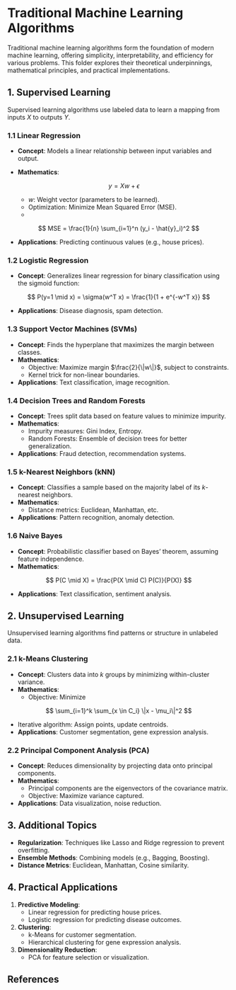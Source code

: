 # Traditional Machine Learning Algorithms

Traditional machine learning algorithms form the foundation of modern machine learning, offering simplicity, interpretability, and efficiency for various problems. This folder explores their theoretical underpinnings, mathematical principles, and practical implementations.


## **1. Supervised Learning**
Supervised learning algorithms use labeled data to learn a mapping from inputs $X$ to outputs $Y$.

### **1.1 Linear Regression**
- **Concept**: Models a linear relationship between input variables and output.
- **Mathematics**:
  
  $$
  y = Xw + \epsilon
  $$

  - $w$: Weight vector (parameters to be learned).
  - Optimization: Minimize Mean Squared Error (MSE).
  - 
$$
MSE = \frac{1}{n} \sum_{i=1}^n (y_i - \hat{y}_i)^2
$$

- **Applications**: Predicting continuous values (e.g., house prices).

### **1.2 Logistic Regression**
- **Concept**: Generalizes linear regression for binary classification using the sigmoid function:
  
$$
P(y=1 \mid x) = \sigma(w^T x) = \frac{1}{1 + e^{-w^T x}}
$$

- **Applications**: Disease diagnosis, spam detection.

### **1.3 Support Vector Machines (SVMs)**
- **Concept**: Finds the hyperplane that maximizes the margin between classes.
- **Mathematics**:
  - Objective: Maximize margin $\frac{2}{\|w\|}$, subject to constraints.
  - Kernel trick for non-linear boundaries.
- **Applications**: Text classification, image recognition.

### **1.4 Decision Trees and Random Forests**
- **Concept**: Trees split data based on feature values to minimize impurity.
- **Mathematics**:
  - Impurity measures: Gini Index, Entropy.
  - Random Forests: Ensemble of decision trees for better generalization.
- **Applications**: Fraud detection, recommendation systems.

### **1.5 k-Nearest Neighbors (kNN)**
- **Concept**: Classifies a sample based on the majority label of its $k$-nearest neighbors.
- **Mathematics**:
  - Distance metrics: Euclidean, Manhattan, etc.
- **Applications**: Pattern recognition, anomaly detection.

### **1.6 Naive Bayes**
- **Concept**: Probabilistic classifier based on Bayes’ theorem, assuming feature independence.
- **Mathematics**:
  
$$
P(C \mid X) = \frac{P(X \mid C) P(C)}{P(X)}
$$

- **Applications**: Text classification, sentiment analysis.



## **2. Unsupervised Learning**
Unsupervised learning algorithms find patterns or structure in unlabeled data.

### **2.1 k-Means Clustering**
- **Concept**: Clusters data into $k$ groups by minimizing within-cluster variance.
- **Mathematics**:
  - Objective: Minimize
  
$$
\sum_{i=1}^k \sum_{x \in C_i} \|x - \mu_i\|^2
$$

  - Iterative algorithm: Assign points, update centroids.
- **Applications**: Customer segmentation, gene expression analysis.

### **2.2 Principal Component Analysis (PCA)**
- **Concept**: Reduces dimensionality by projecting data onto principal components.
- **Mathematics**:
  - Principal components are the eigenvectors of the covariance matrix.
  - Objective: Maximize variance captured.
- **Applications**: Data visualization, noise reduction.



## **3. Additional Topics**

- **Regularization**: Techniques like Lasso and Ridge regression to prevent overfitting.
- **Ensemble Methods**: Combining models (e.g., Bagging, Boosting).
- **Distance Metrics**: Euclidean, Manhattan, Cosine similarity.



## **4. Practical Applications**
1. **Predictive Modeling**:
   - Linear regression for predicting house prices.
   - Logistic regression for predicting disease outcomes.
2. **Clustering**:
   - k-Means for customer segmentation.
   - Hierarchical clustering for gene expression analysis.
3. **Dimensionality Reduction**:
   - PCA for feature selection or visualization.



## **References**